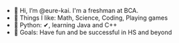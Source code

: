 - 👋 Hi, I’m @eure-kai. I'm a freshman at BCA.
- 👀 Things I like: Math, Science, Coding, Playing games
- 🌱 Python: ✔, learning Java and C++
- 🚀 Goals: Have fun and be successful in HS and beyond

<!---
eure-kai/eure-kai is a ✨ special ✨ repository because its `README.md` (this file) appears on your GitHub profile.
You can click the Preview link to take a look at your changes.
--->
